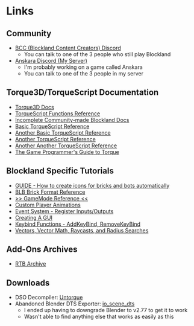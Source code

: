 # Links
## Community
- [BCC (Blockland Content Creators) Discord](https://discord.gg/r6ERkqy)
    - You can talk to one of the 3 people who still play Blockland
- [Anskara Discord (My Server)](discord.gg/FPQCuScm4M)
    - I'm probably working on a game called Anskara
    - You can talk to one of the 3 people in my server

## Torque3D/TorqueScript Documentation
- [Torque3D Docs](https://torque-3d.readthedocs.io/en/latest/script/consoleref.html)
- [TorqueScript Functions Reference](http://docs.garagegames.com/tge/official/content/documentation/Reference/Console%20Functions/TorqueScript_Console_Functions_1.html)
- [Incomplete Community-made Blockland Docs](https://buildmedia.readthedocs.org/media/pdf/bldocs/latest/bldocs.pdf)
- [Basic TorqueScript Reference](http://docs.garagegames.com/tgea/official/content/documentation/Scripting%20Reference/Introduction/TorqueScript.html)
- [Another Basic TorqueScript Reference](https://www.garagegames.com/community/resources/view/2212)
- [Another TorqueScript Reference](https://garagegames.github.io/Torque2D/TorqueScriptDocs/html/modules.html)
- [Another Another TorqueScript Reference](http://docs.garagegames.com/tge/official/content/documentation/Reference/Quick%20Reference/Features,%20Variables,%20Constants,%20Operators.html)
- [The Game Programmer's Guide to Torque](http://www.image.ece.ntua.gr/courses_static/cg/torque/_books/Game_Programmers_Guide_To_Torque.pdf)

## Blockland Specific Tutorials
- [GUIDE - How to create icons for bricks and bots automatically](https://forum.blockland.us/index.php?topic=227263.0)
- [BLB Brick Format Reference](https://forum.blockland.us/index.php?topic=53716.0)
- [>> GameMode Reference <<](https://forum.blockland.us/index.php?topic=203327.0)
- [Custom Player Animations](https://forum.blockland.us/index.php?topic=185575.0)
- [Event System - Register Inputs/Outputs](https://forum.blockland.us/index.php?topic=40631.0)
- [Creating A GUI](https://forum.blockland.us/index.php?topic=174198.0)
- [Keybind Functions - AddKeyBind, RemoveKeyBind](https://forum.blockland.us/index.php?topic=182190.0)
- [Vectors, Vector Math, Raycasts, and Radius Searches](https://forum.blockland.us/index.php?topic=224122.0)

## Add-Ons Archives
- [RTB Archive](https://blocklandglass.com/addons/rtb/)

## Downloads
- DSO Decompiler: [Untorque](https://github.com/figment/Untorque)
- Abandoned Blender DTS Exporter: [io_scene_dts](https://github.com/qoh/io_scene_dts)
    - I ended up having to downgrade Blender to v2.77 to get it to work
    - Wasn't able to find anything else that works as easily as this